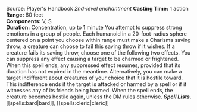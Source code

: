 Source: Player's Handbook
*2nd-level enchantment*
**Casting Time:** 1 action  
**Range:** 60 feet  
**Components:** V, S  
**Duration:** Concentration, up to 1 minute
You attempt to suppress strong emotions in a group of people. Each humanoid in a 20-foot-radius sphere centered on a point you choose within range must make a Charisma saving throw; a creature can choose to fail this saving throw if it wishes. If a creature fails its saving throw, choose one of the following two effects. You can suppress any effect causing a target to be charmed or frightened. When this spell ends, any suppressed effect resumes, provided that its duration has not expired in the meantime.
Alternatively, you can make a target indifferent about creatures of your choice that it is hostile toward. This indifference ends if the target is attacked or harmed by a spell or if it witnesses any of its friends being harmed. When the spell ends, the creature becomes hostile again, unless the DM rules otherwise.
***Spell Lists.*** [[spells:bard|bard]], [[spells:cleric|cleric]]
